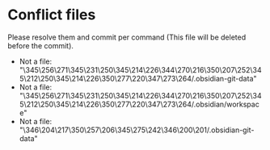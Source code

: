 # Conflict files
Please resolve them and commit per command (This file will be deleted before the commit).
- Not a file: "\345\256\271\345\231\250\345\214\226\344\270\216\350\207\252\345\212\250\345\214\226\350\277\220\347\273\264/.obsidian-git-data"
- Not a file: "\345\256\271\345\231\250\345\214\226\344\270\216\350\207\252\345\212\250\345\214\226\350\277\220\347\273\264/.obsidian/workspace"
- Not a file: "\346\204\217\350\257\206\345\275\242\346\200\201/.obsidian-git-data"